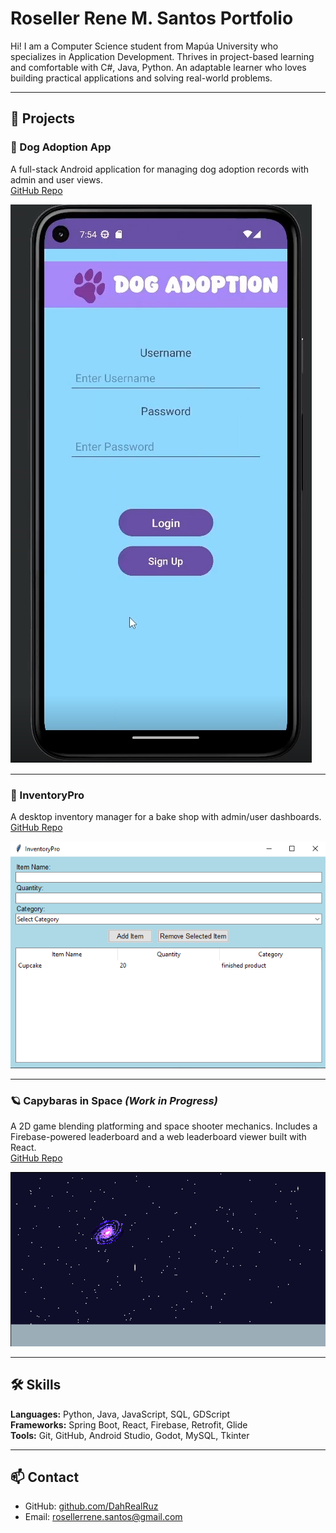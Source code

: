 # Roseller Rene M. Santos Portfolio

Hi! I am a Computer Science student from Mapúa University who specializes in Application Development. Thrives in project-based learning and comfortable with C#, Java, Python. An adaptable learner who loves building practical applications and solving real-world problems.

---

## 🚀 Projects

### 🐶 Dog Adoption App
A full-stack Android application for managing dog adoption records with admin and user views.  
[GitHub Repo](https://github.com/DahRealRuz/Dog_Adoption)

![Screenshot](dog_adoption.png)

---

### 🧁 InventoryPro
A desktop inventory manager for a bake shop with admin/user dashboards.  
[GitHub Repo](https://github.com/DahRealRuz/InventoryPro)

![Screenshot](inventorypro.png)

---

### 🪐 Capybaras in Space *(Work in Progress)*
A 2D game blending platforming and space shooter mechanics. Includes a Firebase-powered leaderboard and a web leaderboard viewer built with React.  
[GitHub Repo](https://github.com/DahRealRuz/CapybarasINSPACE)

![Screenshot](capybara_WIP.png)

---

## 🛠️ Skills

**Languages:** Python, Java, JavaScript, SQL, GDScript  
**Frameworks:** Spring Boot, React, Firebase, Retrofit, Glide  
**Tools:** Git, GitHub, Android Studio, Godot, MySQL, Tkinter

---

## 📫 Contact

- GitHub: [github.com/DahRealRuz]([https://github.com/ruzdev](https://github.com/DahRealRuz))
- Email: rosellerrene.santos@gmail.com
